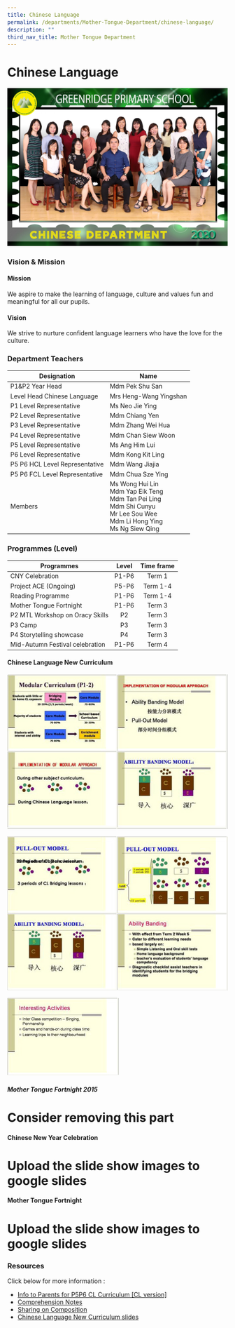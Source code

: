 ```yaml
---
title: Chinese Language
permalink: /departments/Mother-Tongue-Department/chinese-language/
description: ""
third_nav_title: Mother Tongue Department
---
```

# Chinese Language

![](/images/Departments/Mother%20Tongue%20Department/Chinese/CHINESE_P1.jpg)

### Vision & Mission

#### Mission

We aspire to make the learning of language, culture and values fun and meaningful for all our pupils.  
 
#### Vision

We strive to nurture confident language learners who have the love for the culture.

### Department Teachers

|           Designation          |                                                                   Name                                                                  |
|------------------------------|---------------------------------------------------------------------------------------------------------------------------------------|
| P1&P2 Year Head                | Mdm Pek Shu San                                                                                                                         |
|   Level Head Chinese Language  | Mrs Heng-Wang Yingshan                                                                                                                  |
| P1 Level Representative        | Ms Neo Jie Ying                                                                                                                         |
| P2 Level Representative        | Mdm Chiang Yen                                                                                                                          |
| P3 Level Representative        | Mdm Zhang Wei Hua                                                                                                                       |
| P4 Level Representative        | Mdm Chan Siew Woon                                                                                                                      |
| P5 Level Representative        | Ms Ang Him Lui                                                                                                                          |
| P6 Level Representative        | Mdm Kong Kit Ling                                                                                                                       |
| P5 P6 HCL Level Representative | Mdm Wang Jiajia                                                                                                                         |
| P5 P6 FCL Level Representative | Mdm Chua Sze Ying                                                                                                                       |
| Members                        | Ms Wong Hui Lin<br>Mdm Yap Eik Teng<br>Mdm Tan Pei Ling<br>Mdm Shi Cunyu<br>Mr Lee Sou Wee <br>Mdm Li Hong Ying <br>Ms Ng Siew Qing |

### Programmes (Level)

|            Programmes           |  Level | Time frame |
|-------------------------------|:------:|:----------:|
| CNY Celebration                 |  P1-P6 |   Term 1   |
| Project ACE (Ongoing)           |  P5-P6 |  Term 1-4  |
| Reading Programme               | P1-P6  |  Term 1-4  |
| Mother Tongue Fortnight         | P1-P6  |   Term 3   |
| P2 MTL Workshop on Oracy Skills |   P2   |   Term 3   |
| P3 Camp                         |   P3   |   Term 3   |
| P4 Storytelling showcase        |   P4   |   Term 3   |
| Mid-Autumn Festival celebration | P1-P6  |   Term 4   |

#### <a id="Chinese_Lang_New_Curriculum">Chinese Language New Curriculum</a>

![](/images/Departments/Mother%20Tongue%20Department/Chinese/Chinese%20Language%20New%20Curriculum_1.jpeg)

![](/images/Departments/Mother%20Tongue%20Department/Chinese/Chinese%20Language%20New%20Curriculum_2.jpeg)

![](/images/Departments/Mother%20Tongue%20Department/Chinese/Chinese%20Language%20New%20Curriculum_3.jpeg)

##### Mother Tongue Fortnight 2015

# Consider removing this part

#### Chinese New Year Celebration

# Upload the slide show images to google slides

#### Mother Tongue Fortnight

# Upload the slide show images to google slides

### Resources

Click below for more information :

*   [Info to Parents for P5P6 CL Curriculum \[CL version\]](https://greenridgepri.moe.edu.sg/qql/slot/u547/Holistic%20Curriculum/Departments/Mother%20Tongue/Mandarin/P5P6_Curriculum.ppt)
*   [Comprehension Notes](https://greenridgepri.moe.edu.sg/qql/slot/u547/Holistic%20Curriculum/Departments/Mother%20Tongue/Mandarin/compre_notes.ppt)
*   [Sharing on Composition](https://greenridgepri.moe.edu.sg/qql/slot/u547/Holistic%20Curriculum/Departments/Mother%20Tongue/Mandarin/compo.ppt)
*   <a href="Chinese_Lang_New_Curriculum">Chinese Language New Curriculum slides</a>
